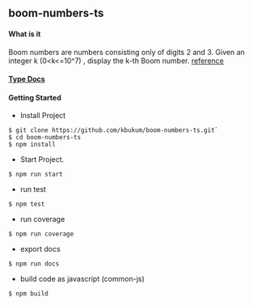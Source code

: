 ## boom-numbers-ts

#### What is it

Boom numbers are numbers consisting only of digits 2 and 3. Given an integer k (0<k<=10^7) , display the k-th Boom number.
[reference](http://www.geeksforgeeks.org/kth-boom-number/)
#### [Type Docs](https://wasabi-io.github.io/boom-numbers-ts)

#### Getting Started

* Install Project

```ssh
$ git clone https://github.com/kbukum/boom-numbers-ts.git`
$ cd boom-numbers-ts
$ npm install
```

* Start Project.
```ssh
$ npm run start
```

* run test

```ssh
$ npm test
```

* run coverage

```ssh
$ npm run coverage
```


* export docs

```ssh
$ npm run docs
```

* build code as javascript (common-js)

```ssh
$ npm build
```
